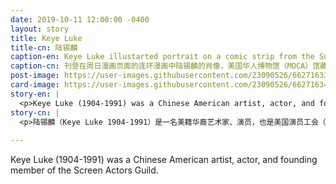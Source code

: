 ```yaml
---
date: 2019-10-11 12:00:00 -0400
layout: story
title: Keye Luke
title-cn: 陆锡麟
caption-en: Keye Luke illustarted portrait on a comic strip from the Sunday comic section, Museum of Chinese in<br>America (MOCA) Collection
caption-cn: 刊登在周日漫画页面的连环漫画中陆锡麟的肖像，美国华人博物馆（MOCA）馆藏
post-image: https://user-images.githubusercontent.com/23090526/66271633-5ee95380-e82e-11e9-8b37-939a7163e273.jpg
card-image: https://user-images.githubusercontent.com/23090526/66271634-5f81ea00-e82e-11e9-9ff0-7599d9ea37f6.jpg
story-en: |
  <p>Keye Luke (1904-1991) was a Chinese American artist, actor, and founding member of the Screen Actors Guild. One of the most prominent Asian actor’s in America in the mid-twentieth century, he was the first Chinese-American contract actor signed by RKO, Universal Pictures, and Metro-Goldwyn-Mayer. He was first an artist and muralist, beginning in the studio system as a commercial set artist before landing his first acting role in <i>The Painted Veil</i> alongside Greta Garbo. Luke’s acting career took off when he was cast as Charlie Chan’s eldest son in <i>Charlie Chan in Paris</i> – his incredible on-screen rapport with lead actor Warner Oland turned “Number One Son” into a regular character in the series. Luke went on to have a prolific career in Hollywood. He became the only Asian actor to play an Asian lead detective in the 1930s and 1940s with the role of Mr. Wong in <i>Phantom of Chinatown</i>, which he portrayed without “Orientalizing” the character as his predecessor Boris Karloff had done. Luke also played Kato in the original <i>Green Hornet</i> serials and appeared in a number of popular TV shows, including <i>Kung Fu</i>, <i>General Hospital</i>, and <i>Star Trek</i>. Luke was honored with a star on the Hollywood Walk of Fame in 1990.</p>
story-cn: |
  <p>陆锡麟（Keye Luke 1904-1991）是一名美籍华裔艺术家、演员，也是美国演员工会（Screen Actors Guild）的创始成员。作为20世纪中叶在美国最著名的亚裔演员之一，他是第一个被RKO、环球影业（Universal Pictures）和米高梅（Metro-Goldwyn-Mayer）公司签约的华裔美国演员。他最初是一位艺术家和壁画家，在与葛丽泰·嘉宝（Greta Garbo）合作出演《面纱》（<i>The Painted Veil</i>）之前，他是影视系统中的商业布景艺术家。陆锡麟的演艺生涯开始于他在《陈查理在巴黎》（<i>Charlie Chan in Paris</i>）中饰演陈查理的长子----他与主演华纳·欧兰德（Warner Oland）在银幕中令人难以置信的银幕交融使得他“头号儿子”的角色成为了该系列中经常出现的角色。陆锡麟继续其在好莱坞多产的职业生涯。上世纪三四十年代，他在《华埠魅影》（<i>Phantom of Chinatown</i>）中饰演黄先生，成为唯一一位饰演亚洲首席侦探的亚裔演员。他在这部影片中没有像他的前任者鲍里斯·卡洛夫（Boris Karloff）那样“东方化”这个角色。陆锡麟还在原版《青蜂侠》（<i>Green Hornet</i>）系列中饰演加藤（Kato），并出现在多部热门电视剧中，包括《功夫》（<i>Kung Fu</i>）、《综合医院》（<i>General Hospital</i>）和《星际迷航》（<i>Star Trek</i>）。1990年，陆锡麟被授予了好莱坞星光大道上的一颗星。</p>
  
---
```

Keye Luke (1904-1991) was a Chinese American artist, actor, and founding member of the Screen Actors Guild.
